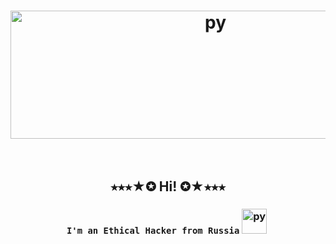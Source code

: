 # <p align="center"><img src="https://github.com/badaliss/BADAliSS/assets/135126758/cb8074fc-b30b-41d9-90e2-993122d6753e" title="py"  alt="py" height="205" width="640" />&nbsp; </p>
## <p align="center">⭑⭑⭑★✪ Hi! ✪★⭑⭑⭑</p>
### <p align="center">`I'm an Ethical Hacker from Russia` <img src="http://www.clker.com/cliparts/r/P/4/x/6/Y/white-hat-md.png" title="py"  alt="py" width="40" height="40"/>&nbsp;</p>
